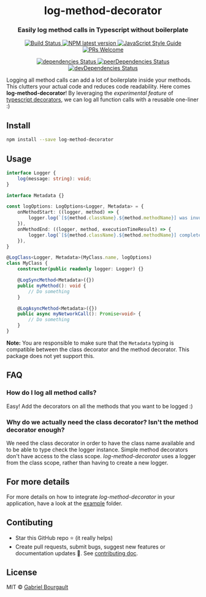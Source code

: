 <h1 align="center" style="border-bottom: none;">log-method-decorator</h1>
<h3 align="center">Easily log method calls in Typescript without boilerplate</h3>
<p align="center">
  <a href="https://travis-ci.com/dizco/react-scrollable-feed">
    <img alt="Build Status" src="https://travis-ci.com/dizco/react-scrollable-feed.svg?branch=master">
  </a>
  <a href="https://www.npmjs.com/package/log-method-decorator">
    <img alt="NPM latest version" src="https://img.shields.io/npm/v/log-method-decorator/latest.svg">
  </a>
  <a href="https://standardjs.com">
    <img alt="JavaScript Style Guide" src="https://img.shields.io/badge/code_style-standard-brightgreen.svg">
  </a>
  <a href="http://makeapullrequest.com">
    <img alt="PRs Welcome" src="https://img.shields.io/badge/PRs-welcome-brightgreen.svg?style=flat-square">
  </a>
</p>
<p align="center">
  <a href="https://david-dm.org/dizco/log-method-decorator">
    <img alt="dependencies Status" src="https://david-dm.org/dizco/log-method-decorator/status.svg">
  </a>
  <a href="https://david-dm.org/dizco/log-method-decorator?type=peer">
    <img alt="peerDependencies Status" src="https://david-dm.org/dizco/log-method-decorator/peer-status.svg">
  </a>
  <a href="https://david-dm.org/dizco/log-method-decorator?type=dev">
    <img alt="devDependencies Status" src="https://david-dm.org/dizco/log-method-decorator/dev-status.svg">
  </a>
</p>

Logging all method calls can add a lot of boilerplate inside your methods. This clutters your actual code and reduces code readability. Here comes **log-method-decorator**! By leveraging the _experimental feature_ of [typescript decorators](https://www.typescriptlang.org/docs/handbook/decorators.html), we can log all function calls with a reusable one-liner :)

## Install

```bash
npm install --save log-method-decorator
```

## Usage

```ts
interface Logger {
    log(message: string): void;
}

interface Metadata {}

const logOptions: LogOptions<Logger, Metadata> = {
    onMethodStart: ((logger, method) => {
        logger.log(`[${method.className}.${method.methodName}] was invoked`);
    }),
    onMethodEnd: ((logger, method, executionTimeResult) => {
        logger.log(`[${method.className}.${method.methodName}] completed in ${executionTimeResult.executionTimeMs}ms`);
    }),
}

@LogClass<Logger, Metadata>(MyClass.name, logOptions)
class MyClass {
    constructor(public readonly logger: Logger) {}

    @LogSyncMethod<Metadata>({})
    public myMethod(): void {
        // Do something
    }

    @LogAsyncMethod<Metadata>({})
    public async myNetworkCall(): Promise<void> {
        // Do something
    }
}
```

**Note:** You are responsible to make sure that the `Metadata` typing is compatible between the class decorator and the method decorator. This package does not yet support this.

## FAQ

### How do I log all method calls?
Easy! Add the decorators on all the methods that you want to be logged :)

### Why do we actually need the class decorator? Isn't the method decorator enough?
We need the class decorator in order to have the class name available and to be able to type check the logger instance. Simple method decorators don't have access to the class scope. _log-method-decorator_ uses a logger from the class scope, rather than having to create a new logger.

## For more details

For more details on how to integrate _log-method-decorator_ in your application, have a look at the [example](example) folder.

## Contibuting
- Star this GitHub repo :star: (it really helps)
- Create pull requests, submit bugs, suggest new features or documentation updates :wrench:. See [contributing doc](CONTRIBUTING.md).

## License

MIT © [Gabriel Bourgault](https://github.com/dizco)
